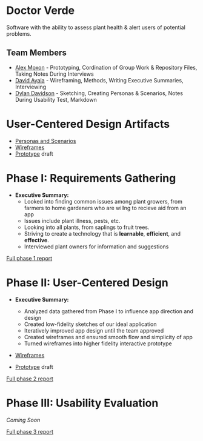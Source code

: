 # Doctor Verde

Software with the ability to assess plant health & alert users of potential problems.

## Team Members

* [Alex Moxon](https://usabilityengineering.github.io/ux-portfolio-alexmoxon/) - Prototyping, Cordination of Group Work & Repository Files, Taking Notes During Interviews
* [David Ayala](https://usabilityengineering.github.io/ux-portfolio-e7ite/) - Wireframing, Methods, Writing Executive Summaries, Interviewing
* [Dylan Davidson](https://usabilityengineering.github.io/ux-portfolio-myothra7777/) - Sketching, Creating Personas & Scenarios, Notes During Usability Test, Markdown

# User-Centered Design Artifacts

* [Personas and Scenarios](personas-scenarios.md)
* [Wireframes](phase2/Doctor_Verde.pdf)
* [Prototype](https://xd.adobe.com/view/aa438efd-953f-4a51-a444-14a28db70a0c-ff10/) draft

# Phase I: Requirements Gathering

* __Executive Summary:__ 
  * Looked into finding common issues among plant growers, from farmers to home gardeners who are willng to recieve aid from an app
  * Issues include plant illness, pests, etc.
  * Looking into all plants, from saplings to fruit trees.
  * Striving to create a technology that is **learnable**, **efficient**, and **effective**.
  * Interviewed plant owners for information and suggestions
  
[Full phase 1 report](phase1/)

# Phase II: User-Centered Design

* __Executive Summary:__
  * Analyzed data gathered from Phase I to influence app direction and design
  * Created low-fidelity sketches of our ideal application
  * Iteratively improved app design until the team approved
  * Created wireframes and ensured smooth flow and simplicity of app
  * Turned wireframes into higher fidelity interactive prototype

* [Wireframes](phase2/Doctor_Verde.pdf)
* [Prototype](https://xd.adobe.com/view/aa438efd-953f-4a51-a444-14a28db70a0c-ff10/) draft

[Full phase 2 report](phase2/)

# Phase III: Usability Evaluation

*Coming Soon*

[Full phase 3 report](phase3/)
